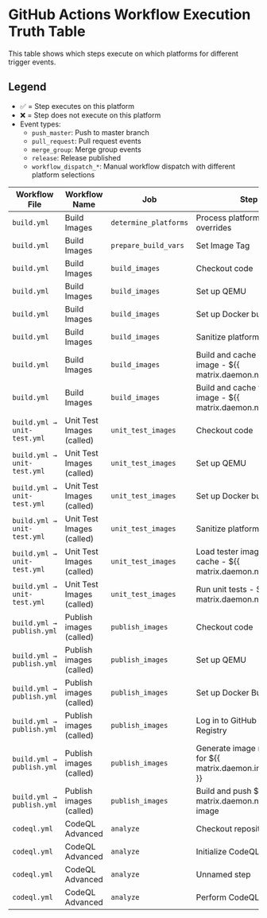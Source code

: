 # GitHub Actions Workflow Execution Truth Table

This table shows which steps execute on which platforms for different trigger events.

## Legend
- ✅ = Step executes on this platform
- ❌ = Step does not execute on this platform
- Event types:
  - `push_master`: Push to master branch
  - `pull_request`: Pull request events
  - `merge_group`: Merge group events
  - `release`: Release published
  - `workflow_dispatch_*`: Manual workflow dispatch with different platform selections

| Workflow File | Workflow Name | Job | Step | Event | amd64 | arm64 | Condition |
|---|---|---|---|---|---|---|---|
| `build.yml` | Build Images | `determine_platforms` | Process platform list and overrides | `merge_group, ... (+6 more)` | ✅ | ❌ |  |
| `build.yml` | Build Images | `prepare_build_vars` | Set Image Tag | `merge_group, ... (+6 more)` | ✅ | ❌ |  |
| `build.yml` | Build Images | `build_images` | Checkout code | `merge_group, push_master` | ✅ | ✅ |  |
| `build.yml` | Build Images | `build_images` | Set up QEMU | `merge_group, push_master` | ✅ | ✅ |  |
| `build.yml` | Build Images | `build_images` | Set up Docker buildx | `merge_group, push_master` | ✅ | ✅ |  |
| `build.yml` | Build Images | `build_images` | Sanitize platform for tag | `merge_group, push_master` | ✅ | ✅ |  |
| `build.yml` | Build Images | `build_images` | Build and cache candidate image - ${{ matrix.daemon.name }} | `merge_group, push_master` | ✅ | ✅ |  |
| `build.yml` | Build Images | `build_images` | Build and cache tester image - ${{ matrix.daemon.name }} | `merge_group, ... (+3 more)` | ✅ | ✅ | github.event_name != 'release' |
| `build.yml → unit-test.yml` | Unit Test Images (called) | `unit_test_images` | Checkout code | `merge_group, ... (+3 more)` | ✅ | ✅ |  |
| `build.yml → unit-test.yml` | Unit Test Images (called) | `unit_test_images` | Set up QEMU | `merge_group, ... (+3 more)` | ✅ | ✅ |  |
| `build.yml → unit-test.yml` | Unit Test Images (called) | `unit_test_images` | Set up Docker buildx | `merge_group, ... (+3 more)` | ✅ | ✅ |  |
| `build.yml → unit-test.yml` | Unit Test Images (called) | `unit_test_images` | Sanitize platform for tag | `merge_group, ... (+3 more)` | ✅ | ✅ |  |
| `build.yml → unit-test.yml` | Unit Test Images (called) | `unit_test_images` | Load tester image from cache - ${{ matrix.daemon.name }} | `merge_group, ... (+3 more)` | ✅ | ✅ |  |
| `build.yml → unit-test.yml` | Unit Test Images (called) | `unit_test_images` | Run unit tests - ${{ matrix.daemon.name }} | `merge_group, ... (+3 more)` | ✅ | ✅ |  |
| `build.yml → publish.yml` | Publish images (called) | `publish_images` | Checkout code | `release` | ✅ | ❌ |  |
| `build.yml → publish.yml` | Publish images (called) | `publish_images` | Set up QEMU | `release` | ✅ | ❌ |  |
| `build.yml → publish.yml` | Publish images (called) | `publish_images` | Set up Docker Buildx | `release` | ✅ | ❌ |  |
| `build.yml → publish.yml` | Publish images (called) | `publish_images` | Log in to GitHub Container Registry | `release` | ✅ | ❌ |  |
| `build.yml → publish.yml` | Publish images (called) | `publish_images` | Generate image metadata for ${{ matrix.daemon.image_name }} | `release` | ✅ | ❌ |  |
| `build.yml → publish.yml` | Publish images (called) | `publish_images` | Build and push ${{ matrix.daemon.name }} image | `release` | ✅ | ❌ |  |
| `codeql.yml` | CodeQL Advanced | `analyze` | Checkout repository | `pull_request, push_master` | ✅ | ❌ |  |
| `codeql.yml` | CodeQL Advanced | `analyze` | Initialize CodeQL | `pull_request, push_master` | ✅ | ❌ |  |
| `codeql.yml` | CodeQL Advanced | `analyze` | Unnamed step | `pull_request, push_master` | ✅ | ❌ | matrix.build-mode == 'manual' |
| `codeql.yml` | CodeQL Advanced | `analyze` | Perform CodeQL Analysis | `pull_request, push_master` | ✅ | ❌ |  |
